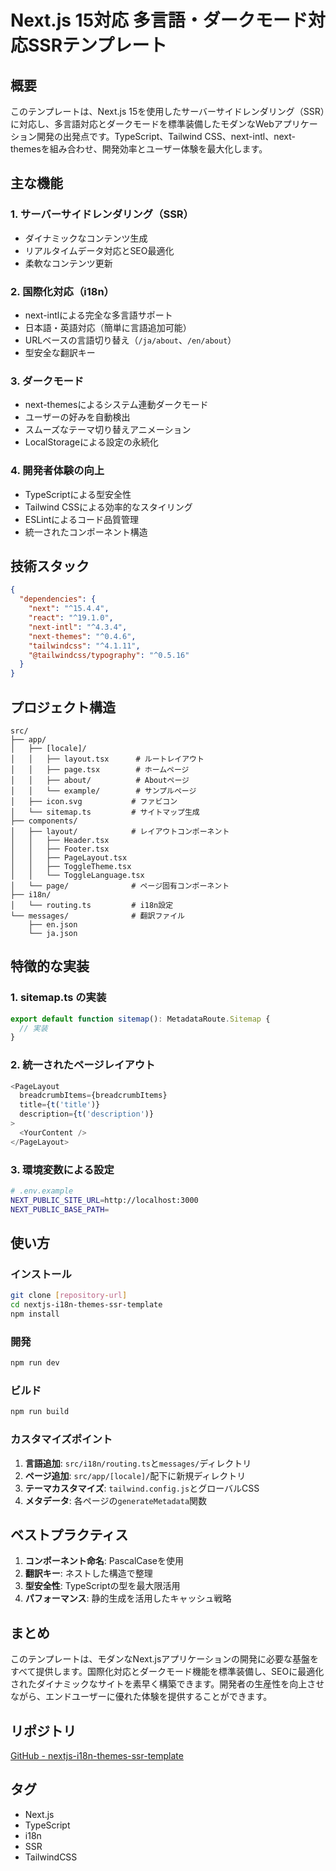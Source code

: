 # Next.js 15対応 多言語・ダークモード対応SSRテンプレート

## 概要

このテンプレートは、Next.js 15を使用したサーバーサイドレンダリング（SSR）に対応し、多言語対応とダークモードを標準装備したモダンなWebアプリケーション開発の出発点です。TypeScript、Tailwind CSS、next-intl、next-themesを組み合わせ、開発効率とユーザー体験を最大化します。

## 主な機能

### 1. サーバーサイドレンダリング（SSR）
- ダイナミックなコンテンツ生成
- リアルタイムデータ対応とSEO最適化
- 柔軟なコンテンツ更新

### 2. 国際化対応（i18n）
- next-intlによる完全な多言語サポート
- 日本語・英語対応（簡単に言語追加可能）
- URLベースの言語切り替え（`/ja/about`、`/en/about`）
- 型安全な翻訳キー

### 3. ダークモード
- next-themesによるシステム連動ダークモード
- ユーザーの好みを自動検出
- スムーズなテーマ切り替えアニメーション
- LocalStorageによる設定の永続化

### 4. 開発者体験の向上
- TypeScriptによる型安全性
- Tailwind CSSによる効率的なスタイリング
- ESLintによるコード品質管理
- 統一されたコンポーネント構造

## 技術スタック

```json
{
  "dependencies": {
    "next": "^15.4.4",
    "react": "^19.1.0",
    "next-intl": "^4.3.4",
    "next-themes": "^0.4.6",
    "tailwindcss": "^4.1.11",
    "@tailwindcss/typography": "^0.5.16"
  }
}
```

## プロジェクト構造

```
src/
├── app/
│   ├── [locale]/
│   │   ├── layout.tsx      # ルートレイアウト
│   │   ├── page.tsx        # ホームページ
│   │   ├── about/          # Aboutページ
│   │   └── example/        # サンプルページ
│   ├── icon.svg           # ファビコン
│   └── sitemap.ts         # サイトマップ生成
├── components/
│   ├── layout/            # レイアウトコンポーネント
│   │   ├── Header.tsx
│   │   ├── Footer.tsx
│   │   ├── PageLayout.tsx
│   │   ├── ToggleTheme.tsx
│   │   └── ToggleLanguage.tsx
│   └── page/              # ページ固有コンポーネント
├── i18n/
│   └── routing.ts         # i18n設定
└── messages/              # 翻訳ファイル
    ├── en.json
    └── ja.json
```

## 特徴的な実装

### 1. sitemap.ts の実装

```typescript
export default function sitemap(): MetadataRoute.Sitemap {
  // 実装
}
```

### 2. 統一されたページレイアウト

```typescript
<PageLayout 
  breadcrumbItems={breadcrumbItems} 
  title={t('title')}
  description={t('description')}
>
  <YourContent />
</PageLayout>
```

### 3. 環境変数による設定

```bash
# .env.example
NEXT_PUBLIC_SITE_URL=http://localhost:3000
NEXT_PUBLIC_BASE_PATH=
```

## 使い方

### インストール

```bash
git clone [repository-url]
cd nextjs-i18n-themes-ssr-template
npm install
```

### 開発

```bash
npm run dev
```

### ビルド

```bash
npm run build
```

### カスタマイズポイント

1. **言語追加**: `src/i18n/routing.ts`と`messages/`ディレクトリ
2. **ページ追加**: `src/app/[locale]/`配下に新規ディレクトリ
3. **テーマカスタマイズ**: `tailwind.config.js`とグローバルCSS
4. **メタデータ**: 各ページの`generateMetadata`関数

## ベストプラクティス

1. **コンポーネント命名**: PascalCaseを使用
2. **翻訳キー**: ネストした構造で整理
3. **型安全性**: TypeScriptの型を最大限活用
4. **パフォーマンス**: 静的生成を活用したキャッシュ戦略

## まとめ

このテンプレートは、モダンなNext.jsアプリケーションの開発に必要な基盤をすべて提供します。国際化対応とダークモード機能を標準装備し、SEOに最適化されたダイナミックなサイトを素早く構築できます。開発者の生産性を向上させながら、エンドユーザーに優れた体験を提供することができます。

## リポジトリ

[GitHub - nextjs-i18n-themes-ssr-template](https://github.com/yourusername/nextjs-i18n-themes-ssr-template)

## タグ

- Next.js
- TypeScript
- i18n
- SSR
- TailwindCSS